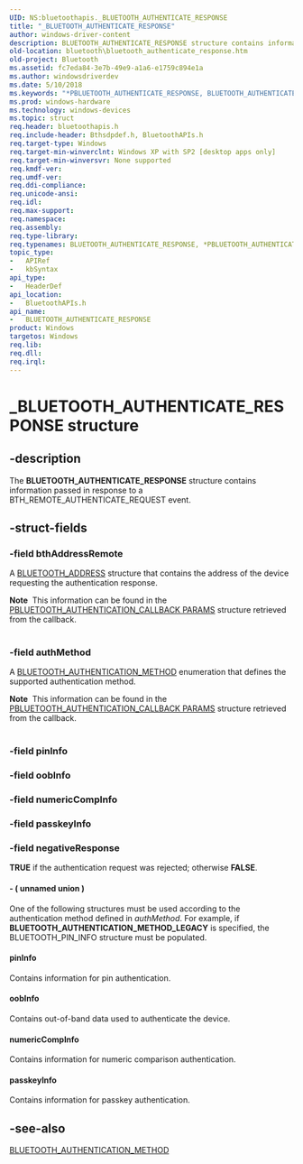 ```yaml
---
UID: NS:bluetoothapis._BLUETOOTH_AUTHENTICATE_RESPONSE
title: "_BLUETOOTH_AUTHENTICATE_RESPONSE"
author: windows-driver-content
description: BLUETOOTH_AUTHENTICATE_RESPONSE structure contains information passed in response to a BTH_REMOTE_AUTHENTICATE_REQUEST event.
old-location: bluetooth\bluetooth_authenticate_response.htm
old-project: Bluetooth
ms.assetid: fc7eda84-3e7b-49e9-a1a6-e1759c894e1a
ms.author: windowsdriverdev
ms.date: 5/10/2018
ms.keywords: "*PBLUETOOTH_AUTHENTICATE_RESPONSE, BLUETOOTH_AUTHENTICATE_RESPONSE, BLUETOOTH_AUTHENTICATE_RESPONSE structure [Bluetooth], PBLUETOOTH_AUTHENTICATE_RESPONSE, PBLUETOOTH_AUTHENTICATE_RESPONSE structure pointer [Bluetooth], _BLUETOOTH_AUTHENTICATE_RESPONSE, bluetooth.bluetooth_authenticate_response, bluetoothapis/BLUETOOTH_AUTHENTICATE_RESPONSE, bluetoothapis/PBLUETOOTH_AUTHENTICATE_RESPONSE"
ms.prod: windows-hardware
ms.technology: windows-devices
ms.topic: struct
req.header: bluetoothapis.h
req.include-header: Bthsdpdef.h, BluetoothAPIs.h
req.target-type: Windows
req.target-min-winverclnt: Windows XP with SP2 [desktop apps only]
req.target-min-winversvr: None supported
req.kmdf-ver: 
req.umdf-ver: 
req.ddi-compliance: 
req.unicode-ansi: 
req.idl: 
req.max-support: 
req.namespace: 
req.assembly: 
req.type-library: 
req.typenames: BLUETOOTH_AUTHENTICATE_RESPONSE, *PBLUETOOTH_AUTHENTICATE_RESPONSE
topic_type:
-	APIRef
-	kbSyntax
api_type:
-	HeaderDef
api_location:
-	BluetoothAPIs.h
api_name:
-	BLUETOOTH_AUTHENTICATE_RESPONSE
product: Windows
targetos: Windows
req.lib: 
req.dll: 
req.irql: 
---
```


# _BLUETOOTH_AUTHENTICATE_RESPONSE structure


## -description


The <b>BLUETOOTH_AUTHENTICATE_RESPONSE</b> structure contains information passed in response to a BTH_REMOTE_AUTHENTICATE_REQUEST event.


## -struct-fields




### -field bthAddressRemote

A <a href="https://msdn.microsoft.com/2262a91b-c8b0-415a-9c23-7504998cc2a4">BLUETOOTH_ADDRESS</a> structure that contains the address of the device requesting the authentication response.  

<div class="alert"><b>Note</b>  This information can be found in the <a href="https://msdn.microsoft.com/e9c703c1-7981-4c34-a96e-0123d3655e55">PBLUETOOTH_AUTHENTICATION_CALLBACK PARAMS</a> structure retrieved from the callback.</div>
<div> </div>

### -field authMethod

A <a href="https://msdn.microsoft.com/2374df2c-2f50-4a06-aaad-384d81b067c5">BLUETOOTH_AUTHENTICATION_METHOD</a> enumeration that defines the supported authentication method. 

<div class="alert"><b>Note</b>  This information can be found in the <a href="https://msdn.microsoft.com/e9c703c1-7981-4c34-a96e-0123d3655e55">PBLUETOOTH_AUTHENTICATION_CALLBACK PARAMS</a> structure retrieved from the callback.</div>
<div> </div>

### -field pinInfo

 


### -field oobInfo

 


### -field numericCompInfo

 


### -field passkeyInfo

 


### -field negativeResponse

<b>TRUE</b> if the authentication request was rejected; otherwise <b>FALSE</b>.


#### - ( unnamed union )

 One of the following structures  must be used according to the authentication method defined in <i>authMethod</i>. For example, if  <b>BLUETOOTH_AUTHENTICATION_METHOD_LEGACY</b> is specified, the BLUETOOTH_PIN_INFO structure must be populated.  



#### pinInfo

Contains information for pin authentication.



#### oobInfo

Contains out-of-band data used to authenticate the device.



#### numericCompInfo

Contains information for numeric comparison authentication.



#### passkeyInfo

Contains information for passkey authentication.


## -see-also




<a href="https://msdn.microsoft.com/2374df2c-2f50-4a06-aaad-384d81b067c5">BLUETOOTH_AUTHENTICATION_METHOD</a>
 

 

